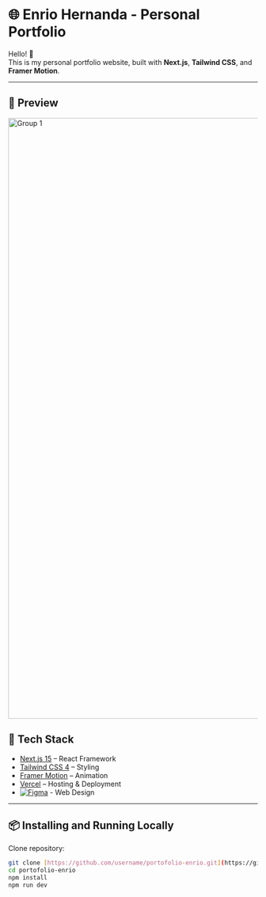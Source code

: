 # 🌐 Enrio Hernanda - Personal Portfolio

Hello! 👋  
This is my personal portfolio website, built with **Next.js**, **Tailwind CSS**, and **Framer Motion**.  

---

## 🎨 Preview

<img width="2925" height="1213" alt="Group 1" src="https://github.com/user-attachments/assets/fbe56596-4dae-4b3c-b10c-963894dfbc12" />


## 🚀 Tech Stack

- [Next.js 15](https://nextjs.org/) – React Framework
- [Tailwind CSS 4](https://tailwindcss.com/) – Styling
- [Framer Motion](https://www.framer.com/motion/) – Animation
- [Vercel](https://vercel.com/) – Hosting & Deployment
- [![Figma](https://img.shields.io/badge/Figma-Design-FF7262?style=for-the-badge&logo=figma&logoColor=white)](https://www.figma.com/design/Cb2svTQVZYKo8IwQMkXY7G/Portofolio---Enrio-Hernanda?node-id=0-1&p=f&t=Qeze7g0KFDLgdzG9-0) - Web Design

---


## 📦 Installing and Running Locally

Clone repository:

```bash
git clone [https://github.com/username/portofolio-enrio.git](https://github.com/enriohernanda/enriohernanda.portofolio.git)
cd portofolio-enrio
npm install
npm run dev
